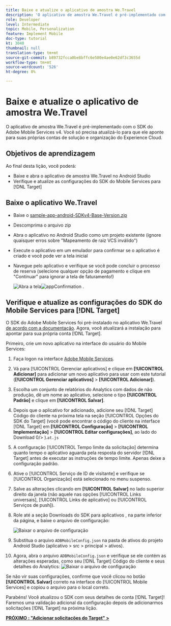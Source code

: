 ```yaml
---
title: Baixe e atualize o aplicativo de amostra We.Travel
description: 'O aplicativo de amostra We.Travel é pré-implementado com o SDK do Adobe Mobile Services v4. Você só precisa atualizá-lo para que ele aponte para suas próprias contas Experience Cloud Org e solução.   '
role: Developer
level: Intermediate
topic: Mobile, Personalization
feature: Implement Mobile
doc-type: tutorial
kt: 3040
thumbnail: null
translation-type: tm+mt
source-git-commit: b89732fcca0be8bffc6e580e4ae0e62df3c3655d
workflow-type: tm+mt
source-wordcount: '526'
ht-degree: 0%

---
```



# Baixe e atualize o aplicativo de amostra We.Travel

O aplicativo de amostra We.Travel é pré-implementado com o SDK do Adobe Mobile Services v4. Você só precisa atualizá-lo para que ele aponte para suas próprias contas de solução e organização do Experience Cloud.

## Objetivos de aprendizagem

Ao final desta lição, você poderá:

* Baixe e abra o aplicativo de amostra We.Travel no Android Studio
* Verifique e atualize as configurações do SDK do Mobile Services para [!DNL Target]

## Baixe o aplicativo We.Travel

* Baixe o [sample-app-android-SDKv4-Base-Version.zip](assets/sample-app-android-SDKv4-Base-Version.zip)
* Descomprima o arquivo zip
* Abra o aplicativo no Android Studio como um projeto existente (ignore quaisquer erros sobre &quot;Mapeamento de raiz VCS inválido&quot;)
* Execute o aplicativo em um emulador para confirmar se o aplicativo é criado e você pode ver a tela inicial
* Navegue pelo aplicativo e verifique se você pode concluir o processo de reserva (selecione qualquer opção de pagamento e clique em &quot;Continuar&quot; para ignorar a tela de faturamento!)

   ![Abra a tela ](assets/wetravel_homeScreen.png)![appConfirmation .](assets/wetravel_confirmationScreen.png)

## Verifique e atualize as configurações do SDK do Mobile Services para [!DNL Target]

O SDK do Adobe Mobile Services foi pré-instalado no aplicativo We.Travel [de acordo com a documentação](https://docs.adobe.com/content/help/en/mobile-services/android/getting-started-android/requirements.html). Agora, você atualizará a instalação para apontar para sua própria conta [!DNL Target].

Primeiro, crie um novo aplicativo na interface do usuário do Mobile Services:

1. Faça logon na interface [Adobe Mobile Services](https://mobilemarketing.adobe.com).
1. Vá para [!UICONTROL Gerenciar aplicativos] e clique em **[!UICONTROL Adicionar]** para adicionar um novo aplicativo para usar com este tutorial (**[!UICONTROL Gerenciar aplicativos]** > **[!UICONTROL Adicionar]**).
1. Escolha um conjunto de relatórios do Analytics com dados de não produção, dê um nome ao aplicativo, selecione o tipo **[!UICONTROL Padrão]** e clique em **[!UICONTROL Salvar]**.
1. Depois que o aplicativo for adicionado, adicione seu [!DNL Target] Código do cliente na próxima tela na seção [!UICONTROL Opções do SDK do Target] (você pode encontrar o código do cliente na interface [!DNL Target] em **[!UICONTROL Configuração]** > **[!UICONTROL Implementação]** > **[!UICONTROL Editar configurações]**, ao lado do Download 0/> ).`at.js`
1. A configuração [!UICONTROL Tempo limite da solicitação] determina quanto tempo o aplicativo aguarda pela resposta do servidor [!DNL Target] antes de executar as instruções de tempo limite. Apenas deixe a configuração padrão.
1. Ative o [!UICONTROL Serviço de ID de visitante] e verifique se [!UICONTROL Organização] está selecionado no menu suspenso.
1. Salve as alterações clicando em **[!UICONTROL Salvar]** no lado superior direito da janela (não aquele nas opções [!UICONTROL Links universais], [!UICONTROL Links de aplicativo] ou [!UICONTROL Serviços de push]).
1. Role até a seção Downloads do SDK para aplicativos , na parte inferior da página, e baixe o arquivo de configuração:

   ![Baixar o arquivo de configuração](assets/config_file.jpg)

1. Substitua o arquivo `ADBMobileConfig.json` na pasta de ativos do projeto Android Studio (aplicativo > src > principal > ativos).

1. Agora, abra o arquivo `ADBMobileConfig.json` e verifique se ele contém as alterações esperadas, como seu [!DNL Target] Código do cliente e seus detalhes do Analytics:
   ![Baixar o arquivo de configuração](assets/client_code.jpg)

Se não vir suas configurações, confirme que você clicou no botão **[!UICONTROL Salvar]** correto na interface do [!UICONTROL Mobile Services] e copiou o arquivo para o local correto.

Parabéns! Você atualizou o SDK com seus detalhes de conta [!DNL Target]! Faremos uma validação adicional da configuração depois de adicionarmos solicitações [!DNL Target] na próxima lição.

**[PRÓXIMO : &quot;Adicionar solicitações do Target&quot; >](add-requests.md)**
